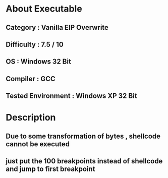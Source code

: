 
# About Executable

## Category : Vanilla EIP Overwrite

## Difficulty : 7.5 / 10

## OS : Windows 32 Bit 

## Compiler : GCC

## Tested Environment : Windows XP 32 Bit


# Description



## Due to some transformation of bytes , shellcode cannot be executed
## just put the 100 breakpoints instead of shellcode and jump to first breakpoint


